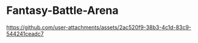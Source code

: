 # Fantasy-Battle-Arena
https://github.com/user-attachments/assets/2ac520f9-38b3-4c1d-83c9-544241ceadc7

